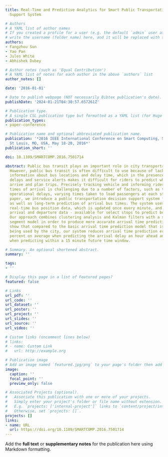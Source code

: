 ```yaml
---
title: Real-Time and Predictive Analytics for Smart Public Transportation Decision
  Support System

# Authors
# A YAML list of author names
# If you created a profile for a user (e.g. the default `admin` user at `content/authors/admin/`), 
# write the username (folder name) here, and it will be replaced with their full name and linked to their profile.
authors:
- Fangzhou Sun
- Yao Pan
- Jules White
- Abhishek Dubey

# Author notes (such as 'Equal Contribution')
# A YAML list of notes for each author in the above `authors` list
author_notes: []

date: '2016-01-01'

# Date to publish webpage (NOT necessarily Bibtex publication's date).
publishDate: '2024-01-21T04:30:57.657261Z'

# Publication type.
# A single CSL publication type but formatted as a YAML list (for Hugo requirements).
publication_types:
- paper-conference

# Publication name and optional abbreviated publication name.
publication: '*2016 IEEE International Conference on Smart Computing, SMARTCOMP 2016,
  St Louis, MO, USA, May 18-20, 2016*'
publication_short: ''

doi: 10.1109/SMARTCOMP.2016.7501714

abstract: Public bus transit plays an important role in city transportation infrastructure.
  However, public bus transit is often difficult to use because of lack of real- time
  information about bus locations and delay time, which in the presence of operational
  delays and service alerts makes it difficult for riders to predict when buses will
  arrive and plan trips. Precisely tracking vehicle and informing riders of estimated
  times of arrival is challenging due to a number of factors, such as traffic congestion,
  operational delays, varying times taken to load passengers at each stop. In this
  paper, we introduce a public transportation decision support system for both short-term
  as well as long-term prediction of arrival bus times. The system uses streaming
  real-time bus position data, which is updated once every minute, and historical
  arrival and departure data - available for select stops to predict bus arrival times.
  Our approach combines clustering analysis and Kalman filters with a shared route
  segment model in order to produce more accurate arrival time predictions. Experiments
  show that compared to the basic arrival time prediction model that is currently
  being used by the city, our system reduces arrival time prediction errors by 25
  percent on average when predicting the arrival delay an hour ahead and 47 percent
  when predicting within a 15 minute future time window.

# Summary. An optional shortened abstract.
summary: ''

tags:
- ''

# Display this page in a list of Featured pages?
featured: false

# Links
url_pdf: ''
url_code: ''
url_dataset: ''
url_poster: ''
url_project: ''
url_slides: ''
url_source: ''
url_video: ''

# Custom links (uncomment lines below)
# links:
# - name: Custom Link
#   url: http://example.org

# Publication image
# Add an image named `featured.jpg/png` to your page's folder then add a caption below.
image:
  caption: ''
  focal_point: ''
  preview_only: false

# Associated Projects (optional).
#   Associate this publication with one or more of your projects.
#   Simply enter your project's folder or file name without extension.
#   E.g. `projects: ['internal-project']` links to `content/project/internal-project/index.md`.
#   Otherwise, set `projects: []`.
projects: []
links:
- name: URL
  url: https://doi.org/10.1109/SMARTCOMP.2016.7501714
---
```


Add the **full text** or **supplementary notes** for the publication here using Markdown formatting.
